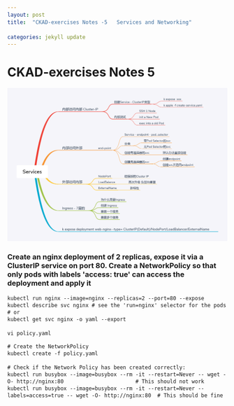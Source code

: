 ```yaml
---
layout: post
title:  "CKAD-exercises Notes -5   Services and Networking"

categories: jekyll update
---
```


# CKAD-exercises Notes 5


![Services](https://raw.githubusercontent.com/latermonk/latermonk.github.io/master/_posts/_images/Services.png)


### Create an nginx deployment of 2 replicas, expose it via a ClusterIP service on port 80\. Create a NetworkPolicy so that only pods with labels 'access: true' can access the deployment and apply it


```
kubectl run nginx --image=nginx --replicas=2 --port=80 --expose
kubectl describe svc nginx # see the 'run=nginx' selector for the pods
# or
kubectl get svc nginx -o yaml --export

vi policy.yaml
```

```
# Create the NetworkPolicy
kubectl create -f policy.yaml

# Check if the Network Policy has been created correctly:
kubectl run busybox --image=busybox --rm -it --restart=Never -- wget -O- http://nginx:80                       # This should not work
kubectl run busybox --image=busybox --rm -it --restart=Never --labels=access=true -- wget -O- http://nginx:80  # This should be fine
```


